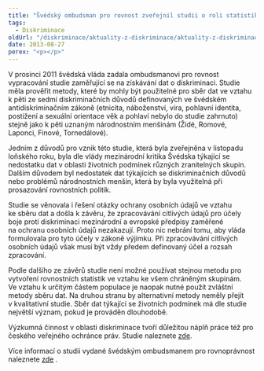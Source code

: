 ```yaml
---
title: "Švédský ombudsman pro rovnost zveřejnil studii o roli statistiky v boji proti diskriminaci"
tags:
  - Diskriminace
oldUrl: "/diskriminace/aktuality-z-diskriminace/aktuality-z-diskriminace-2013/svedsky-ombudsman-pro-rovnost-zverejnil-studii-o-roli-statistiky-v-boji-proti-diskriminaci/"
date: 2013-08-27
perex: "<p></p>"
---
```


<!-- imported from the old website -->

<p>V prosinci 2011 švédská vláda zadala ombudsmanovi pro rovnost vypracování studie zaměřující se na získávání dat o diskriminaci. Studie měla prověřit metody, které by mohly být použitelné pro sběr dat ve vztahu k pěti ze sedmi diskriminačních důvodů definovaných ve švédském antidiskriminačním zákoně (etnicita, náboženství, víra, pohlavní identita, postižení a sexuální orientace věk a pohlaví nebylo do studie zahrnuto) stejně jako k pěti uznaným národnostním menšinám (Židé, Romové, Laponci, Finové, Tornedálové). </p><p>Jedním z důvodů pro vznik této studie, která byla zveřejněna v listopadu loňského roku, byla dle vlády mezinárodní kritika Švédska týkající se nedostatku dat v oblasti životních podmínek různých zranitelných skupin. Dalším důvodem byl nedostatek dat týkajících se diskriminačních důvodů nebo problémů národnostních menšin, která by byla využitelná při prosazování rovnostních politik. </p><p>Studie se věnovala i řešení otázky ochrany osobních údajů ve vztahu ke sběru dat a došla k závěru, že zpracovávání citlivých údajů pro účely boje proti diskriminaci mezinárodní a evropské předpisy zaměřené na ochranu osobních údajů nezakazují. Proto nic nebrání tomu, aby vláda formulovala pro tyto účely v zákoně výjimku. Při zpracovávání citlivých osobních údajů však musí být vždy předem definovaný účel a rozsah zpracování.</p><p>Podle dalšího ze závěrů studie není možné používat stejnou metodu pro vytvoření rovnostních statistik ve vztahu ke všem chráněným skupinám. Ve vztahu k určitým částem populace je naopak nutné použít zvláštní metody sběru dat. Na druhou stranu by alternativní metody neměly přejít v kvalitativní studie. Sběr dat týkající se životních podmínek má dle studie největší význam, pokud je prováděn dlouhodobě.</p><p>Výzkumná činnost v oblasti diskriminace tvoří důležitou náplň práce též pro českého veřejného ochránce práv. Studie naleznete <a href="https://www.ochrance.cz/diskriminace/vyzkum/">zde</a>.</p>Více informací o studii vydané švédským ombudsmanem pro rovnoprávnost naleznete <a title="Otevření do nového okna" href="http://www.equineteurope.org/IMG/pdf/al-zubaidi_-_equality_data_-_english_executive_summary.pdf" target="_blank">zde</a> .
